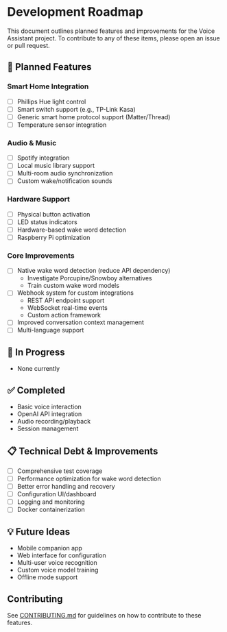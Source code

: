 # Development Roadmap

This document outlines planned features and improvements for the Voice Assistant project. To contribute to any of these items, please open an issue or pull request.

## 🎯 Planned Features

### Smart Home Integration
- [ ] Phillips Hue light control
- [ ] Smart switch support (e.g., TP-Link Kasa)
- [ ] Generic smart home protocol support (Matter/Thread)
- [ ] Temperature sensor integration

### Audio & Music
- [ ] Spotify integration
- [ ] Local music library support
- [ ] Multi-room audio synchronization
- [ ] Custom wake/notification sounds

### Hardware Support
- [ ] Physical button activation
- [ ] LED status indicators
- [ ] Hardware-based wake word detection
- [ ] Raspberry Pi optimization

### Core Improvements
- [ ] Native wake word detection (reduce API dependency)
  - Investigate Porcupine/Snowboy alternatives
  - Train custom wake word models
- [ ] Webhook system for custom integrations
  - REST API endpoint support
  - WebSocket real-time events
  - Custom action framework
- [ ] Improved conversation context management
- [ ] Multi-language support

## 🔄 In Progress

- None currently

## ✅ Completed

- Basic voice interaction
- OpenAI API integration
- Audio recording/playback
- Session management

## 📋 Technical Debt & Improvements

- [ ] Comprehensive test coverage
- [ ] Performance optimization for wake word detection
- [ ] Better error handling and recovery
- [ ] Configuration UI/dashboard
- [ ] Logging and monitoring
- [ ] Docker containerization

## 💡 Future Ideas

- Mobile companion app
- Web interface for configuration
- Multi-user voice recognition
- Custom voice model training
- Offline mode support

## Contributing

See [CONTRIBUTING.md](./CONTRIBUTING.md) for guidelines on how to contribute to these features.